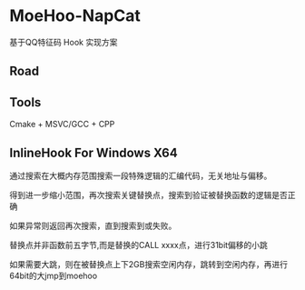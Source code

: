 # MoeHoo-NapCat
基于QQ特征码 Hook 实现方案

## Road
## Tools
Cmake + MSVC/GCC + CPP

## InlineHook For Windows X64
通过搜索在大概内存范围搜索一段特殊逻辑的汇编代码，无关地址与偏移。

得到进一步缩小范围，再次搜索关键替换点，搜索到验证被替换函数的逻辑是否正确

如果异常则返回再次搜索，直到搜索到或失败。

替换点并非函数前五字节,而是替换的CALL xxxx点，进行31bit偏移的小跳

如果需要大跳，则在被替换点上下2GB搜索空闲内存，跳转到空闲内存，再进行64bit的大jmp到moehoo
